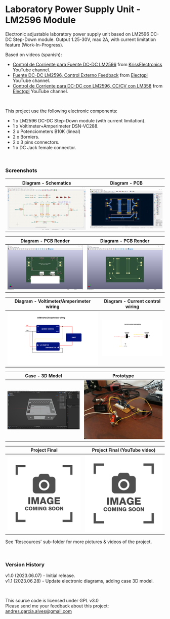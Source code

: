 # Laboratory Power Supply Unit - LM2596 Module

Electronic adjustable laboratory power supply unit based on LM2596 DC-DC Step-Down module. Output 1.25-30V, max 2A, with current limitation feature (Work-In-Progress).  

Based on videos (spanish):  
- [Control de Corriente para Fuente DC-DC LM2596](https://www.youtube.com/watch?v=ucfL-aOuTAA) from [KrissElectronics](https://www.youtube.com/@KrissElectronics) YouTube channel.
- [Fuente DC-DC LM2596, Control Externo Feedback](https://www.youtube.com/watch?v=mXjmIwHC1IA) from [Electgpl](https://www.youtube.com/@electgpl) YouTube channel.
- [Control de Corriente para DC-DC con LM2596, CC/CV con LM358](https://www.youtube.com/watch?v=a19zc0bWBYk) from [Electgpl](https://www.youtube.com/@electgpl) YouTube channel.

&nbsp;

This project use the following electronic components:
- 1 x LM2596 DC-DC Step-Down module (with current limitation).
- 1 x Voltimeter+Amperimeter DSN-VC288.
- 2 x Potenciometers B10K (lineal)
- 2 x Borniers.
- 2 x 3 pins connectors.
- 1 x DC Jack female connector.

&nbsp;

### Screenshots

| Diagram - Schematics                                | Diagram - PCB                                       |
|-----------------------------------------------------|-----------------------------------------------------|
| ![](Resources/01-schematic-diagram.png)             | ![](Resources/02-pcb-diagram.png)                   |

| Diagram - PCB Render                                | Diagram - PCB Render                                |
|-----------------------------------------------------|-----------------------------------------------------|
| ![](Resources/03-pcb-render-front-side.png)         | ![](Resources/04-pcb-render-back-side.png)          |

| Diagram - Voltimeter/Amperimeter wiring             | Diagram - Current control wiring                    |
|-----------------------------------------------------|-----------------------------------------------------|
| ![](Resources/05-voltimeter-amperimeter-wiring.png) | ![](Resources/06-current-control-wiring.png)        |

| Case - 3D Model                                     | Prototype                                           |
|-----------------------------------------------------|-----------------------------------------------------|
| ![](Resources/07-case-3d-model-01.png)              | ![](Resources/08-prototype-01.jpg)                  |

| Project Final                                       | Project Final (YouTube video)                       |
|-----------------------------------------------------|-----------------------------------------------------|
| ![](Resources/09-photo-coming-soon.png)             | ![](Resources/10-photo-coming-soon.png)             |

See 'Rescources' sub-folder for more pictures & videos of the project.

&nbsp;

### Version History

v1.0 (2023.06.07) - Initial release.  
v1.1 (2023.06.28) - Update electronic diagrams, adding case 3D model.  

&nbsp;

This source code is licensed under GPL v3.0  
Please send me your feedback about this project: andres.garcia.alves@gmail.com
